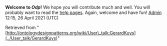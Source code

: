 __Welcome to _Odp_!__ We hope you will contribute much and well. 
You will probably want to read the [help pages](http://ontologydesignpatterns.org/wiki/Help:Contents "Help:Contents"). Again, welcome and have fun! [Admin](../User/ValentinaPresutti "User:ValentinaPresutti") 12:15, 26 April 2021 (UTC)





Retrieved from "[http://ontologydesignpatterns.org/wiki/User\_talk:GerardKuys](../User_talk/GerardKuys)"
